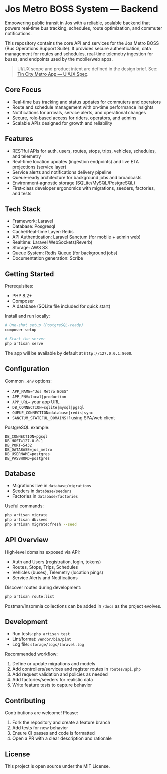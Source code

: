 # Jos Metro BOSS System — Backend

Empowering public transit in Jos with a reliable, scalable backend that powers real‑time bus tracking, schedules, route optimization, and commuter notifications.

This repository contains the core API and services for the Jos Metro BOSS (Bus Operations Support Suite). It provides secure authentication, data management for routes and schedules, real‑time telemetry ingestion for buses, and endpoints used by the mobile/web apps.

> UI/UX scope and product intent are defined in the design brief. See: [Tin City Metro App — UI/UX Spec](https://docs.google.com/document/d/1dhvItCx9EMRMM1qeXFeqYeILz4OlUV6j7iEarQLlYOk/edit?tab=t.0).

## Core Focus

-   Real‑time bus tracking and status updates for commuters and operators
-   Route and schedule management with on‑time performance insights
-   Notifications for arrivals, service alerts, and operational changes
-   Secure, role‑based access for riders, operators, and admins
-   Scalable APIs designed for growth and reliability

## Features

-   RESTful APIs for auth, users, routes, stops, trips, vehicles, schedules, and telemetry
-   Real‑time location updates (ingestion endpoints) and live ETA projections (service layer)
-   Service alerts and notifications delivery pipeline
-   Queue‑ready architecture for background jobs and broadcasts
-   Environment‑agnostic storage (SQLite/MySQL/PostgreSQL)
-   First‑class developer ergonomics with migrations, seeders, factories, and tests

## Tech Stack

-   Framework: Laravel
-   Database: Posgresql
-   Cache/Real-time Layer: Redis
-   API Authentication: Laravel Sanctum (for mobile + admin web)
-   Realtime: Laravel WebSockets(Reverb)
-   Storage: AWS S3
-   Queue System: Redis Queue (for background jobs)
-   Documentation generation: Scribe

## Getting Started

Prerequisites:

-   PHP 8.2+
-   Composer
-   A database (SQLite file included for quick start)

Install and run locally:

```bash
# One-shot setup (PostgreSQL-ready)
composer setup

# Start the server
php artisan serve
```

The app will be available by default at `http://127.0.0.1:8000`.

## Configuration

Common `.env` options:

-   `APP_NAME="Jos Metro BOSS"`
-   `APP_ENV=local|production`
-   `APP_URL=` your app URL
-   `DB_CONNECTION=sqlite|mysql|pgsql`
-   `QUEUE_CONNECTION=database|redis|sync`
-   `SANCTUM_STATEFUL_DOMAINS` if using SPA/web client

PostgreSQL example:

```env
DB_CONNECTION=pgsql
DB_HOST=127.0.0.1
DB_PORT=5432
DB_DATABASE=jos_metro
DB_USERNAME=postgres
DB_PASSWORD=postgres
```

## Database

-   Migrations live in `database/migrations`
-   Seeders in `database/seeders`
-   Factories in `database/factories`

Useful commands:

```bash
php artisan migrate
php artisan db:seed
php artisan migrate:fresh --seed
```

## API Overview

High‑level domains exposed via API:

-   Auth and Users (registration, login, tokens)
-   Routes, Stops, Trips, Schedules
-   Vehicles (buses), Telemetry (location pings)
-   Service Alerts and Notifications

Discover routes during development:

```bash
php artisan route:list
```

Postman/Insomnia collections can be added in `/docs` as the project evolves.

## Development

-   Run tests: `php artisan test`
-   Lint/format: `vendor/bin/pint`
-   Log file: `storage/logs/laravel.log`

Recommended workflow:

1. Define or update migrations and models
2. Add controllers/services and register routes in `routes/api.php`
3. Add request validation and policies as needed
4. Add factories/seeders for realistic data
5. Write feature tests to capture behavior

## Contributing

Contributions are welcome! Please:

1. Fork the repository and create a feature branch
2. Add tests for new behavior
3. Ensure CI passes and code is formatted
4. Open a PR with a clear description and rationale

## License

This project is open source under the MIT License.
